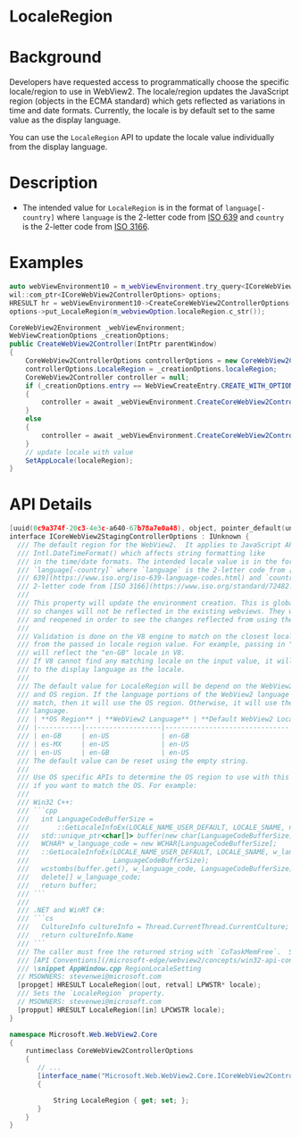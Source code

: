 LocaleRegion
===

# Background
Developers have requested access to programmatically choose the specific locale/region to use in WebView2. 
The locale/region updates the JavaScript region (objects in the ECMA standard) which gets reflected as
variations in time and date formats. Currently, the locale is by default set to the same value as the 
display language. 

You can use the `LocaleRegion` API to update the locale value individually from the display
language.

# Description
* The intended value for `LocaleRegion` is in the format of `language[-country]` where `language` is the 
2-letter code from [ISO 639](https://www.iso.org/iso-639-language-codes.html) and `country` is the 
2-letter code from [ISO 3166](https://www.iso.org/standard/72482.html).

# Examples
```cpp
auto webViewEnvironment10 = m_webViewEnvironment.try_query<ICoreWebView2Environment10>();
wil::com_ptr<ICoreWebView2ControllerOptions> options;
HRESULT hr = webViewEnvironment10->CreateCoreWebView2ControllerOptions(&options);
options->put_LocaleRegion(m_webviewOption.localeRegion.c_str());
```

```c#
CoreWebView2Environment _webViewEnvironment;
WebViewCreationOptions _creationOptions;
public CreateWebView2Controller(IntPtr parentWindow)
{
    CoreWebView2ControllerOptions controllerOptions = new CoreWebView2ControllerOptions();
    controllerOptions.LocaleRegion = _creationOptions.localeRegion;
    CoreWebView2Controller controller = null;
    if (_creationOptions.entry == WebViewCreateEntry.CREATE_WITH_OPTION)
    {
        controller = await _webViewEnvironment.CreateCoreWebView2ControllerAsync(parentWindow, options);
    }
    else
    {
        controller = await _webViewEnvironment.CreateCoreWebView2ControllerAsync(parentWindow);
    }
    // update locale with value
    SetAppLocale(localeRegion);
}
```

# API Details
```cpp
[uuid(0c9a374f-20c3-4e3c-a640-67b78a7e0a48), object, pointer_default(unique)]
interface ICoreWebView2StagingControllerOptions : IUnknown {
  /// The default region for the WebView2.  It applies to JavaScript API
  /// Intl.DateTimeFormat() which affects string formatting like
  /// in the time/date formats. The intended locale value is in the format of
  /// `language[-country]` where `language` is the 2-letter code from [ISO
  /// 639](https://www.iso.org/iso-639-language-codes.html) and `country` is the
  /// 2-letter code from [ISO 3166](https://www.iso.org/standard/72482.html).
  ///
  /// This property will update the environment creation. This is global and immutable, 
  /// so changes will not be reflected in the existing webviews. They will need to closed
  /// and reopened in order to see the changes reflected from using the new creation environment.
  ///
  /// Validation is done on the V8 engine to match on the closest locale
  /// from the passed in locale region value. For example, passing in "en_gb"
  /// will reflect the "en-GB" locale in V8.
  /// If V8 cannot find any matching locale on the input value, it will default
  /// to the display language as the locale.
  ///
  /// The default value for LocaleRegion will be depend on the WebView2 language
  /// and OS region. If the language portions of the WebView2 language and OS Region
  /// match, then it will use the OS region. Otherwise, it will use the WebView2
  /// language.
  /// | **OS Region** | **WebView2 Language** | **Default WebView2 LocaleRegion** |
  /// |-----------|-------------------|-------------------------------|
  /// | en-GB     | en-US             | en-GB                         |
  /// | es-MX     | en-US             | en-US                         |
  /// | en-US     | en-GB             | en-US                         |
  /// The default value can be reset using the empty string.
  ///
  /// Use OS specific APIs to determine the OS region to use with this property
  /// if you want to match the OS. For example:
  ///
  /// Win32 C++:
  /// ```cpp
  ///   int LanguageCodeBufferSize =
  ///       ::GetLocaleInfoEx(LOCALE_NAME_USER_DEFAULT, LOCALE_SNAME, nullptr, 0);
  ///   std::unique_ptr<char[]> buffer(new char[LanguageCodeBufferSize]);
  ///   WCHAR* w_language_code = new WCHAR[LanguageCodeBufferSize];
  ///   ::GetLocaleInfoEx(LOCALE_NAME_USER_DEFAULT, LOCALE_SNAME, w_language_code,
  ///                     LanguageCodeBufferSize);
  ///   wcstombs(buffer.get(), w_language_code, LanguageCodeBufferSize);
  ///   delete[] w_language_code;
  ///   return buffer;
  /// ```
  ///
  /// .NET and WinRT C#:
  /// ```cs
  ///   CultureInfo cultureInfo = Thread.CurrentThread.CurrentCulture;
  ///   return cultureInfo.Name
  /// ```
  /// The caller must free the returned string with `CoTaskMemFree`.  See
  /// [API Conventions](/microsoft-edge/webview2/concepts/win32-api-conventions#strings).
  /// \snippet AppWindow.cpp RegionLocaleSetting
  // MSOWNERS: stevenwei@microsoft.com
  [propget] HRESULT LocaleRegion([out, retval] LPWSTR* locale);
  /// Sets the `LocaleRegion` property.
  // MSOWNERS: stevenwei@microsoft.com
  [propput] HRESULT LocaleRegion([in] LPCWSTR locale);
}
```

```c#
namespace Microsoft.Web.WebView2.Core
{
    runtimeclass CoreWebView2ControllerOptions
    {        
       // ...
       [interface_name("Microsoft.Web.WebView2.Core.ICoreWebView2ControllerOptions")]
       {

           String LocaleRegion { get; set; };
       }
    }
}